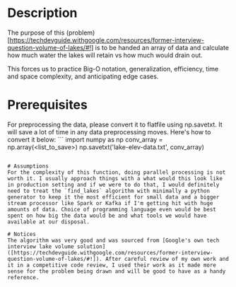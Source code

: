 # Description
The purpose of this (problem)[https://techdevguide.withgoogle.com/resources/former-interview-question-volume-of-lakes/#!] is to be handed an array of data and calculate how much water the lakes will retain vs how much would drain out.

This forces us to practice Big-O notation, generalization, efficiency, time and space complexity, and anticipating edge cases.

# Prerequisites
For preprocessing the data, please convert it to flatfile using np.savetxt. It will save a lot of time in any data preprocessing moves. Here's how to convert it below:
    ```
    import numpy as np
    conv_array = np.array(<list_to_save>)
    np.savetxt('lake-elev-data.txt', conv_array)
   ```

# Assumptions
For the complexity of this function, doing parallel processing is not worth it. I usually approach things with a what would this look like
in production setting and if we were to do that, I would definitely need to treat the `find_lakes` algorithm with minimally a python generator to keep it the most efficient for small data and a bigger stream processor like Spark or Kafka if I'm getting hit with huge amounts of data. Choice of programming language even would be best spent on how big the data would be and what tools we would have available at our disposal.

# Notices
The algorithm was very good and was sourced from [Google's own tech interview lake volume solution]([https://techdevguide.withgoogle.com/resources/former-interview-question-volume-of-lakes/#!]). After careful review of my own work and it in a competitive code review, I used their work as it made more sense for the problem being drawn and will be good to have as a handy reference.
